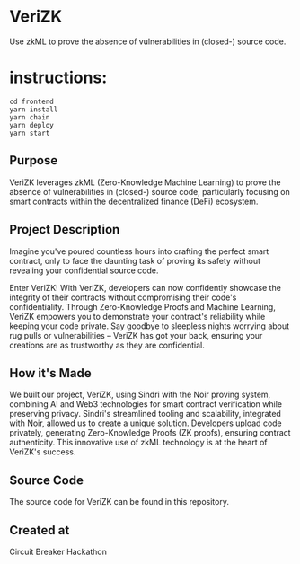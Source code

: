 # VeriZK

Use zkML to prove the absence of vulnerabilities in (closed-) source code.

# instructions:

```
cd frontend
yarn install
yarn chain
yarn deploy
yarn start
```

## Purpose

VeriZK leverages zkML (Zero-Knowledge Machine Learning) to prove the absence of vulnerabilities in (closed-) source code, particularly focusing on smart contracts within the decentralized finance (DeFi) ecosystem.

## Project Description

Imagine you've poured countless hours into crafting the perfect smart contract, only to face the daunting task of proving its safety without revealing your confidential source code.

Enter VeriZK! With VeriZK, developers can now confidently showcase the integrity of their contracts without compromising their code's confidentiality. Through Zero-Knowledge Proofs and Machine Learning, VeriZK empowers you to demonstrate your contract's reliability while keeping your code private. Say goodbye to sleepless nights worrying about rug pulls or vulnerabilities – VeriZK has got your back, ensuring your creations are as trustworthy as they are confidential.

## How it's Made

We built our project, VeriZK, using Sindri with the Noir proving system, combining AI and Web3 technologies for smart contract verification while preserving privacy. Sindri's streamlined tooling and scalability, integrated with Noir, allowed us to create a unique solution. Developers upload code privately, generating Zero-Knowledge Proofs (ZK proofs), ensuring contract authenticity. This innovative use of zkML technology is at the heart of VeriZK's success. 

## Source Code

The source code for VeriZK can be found in this repository. 

## Created at

Circuit Breaker Hackathon